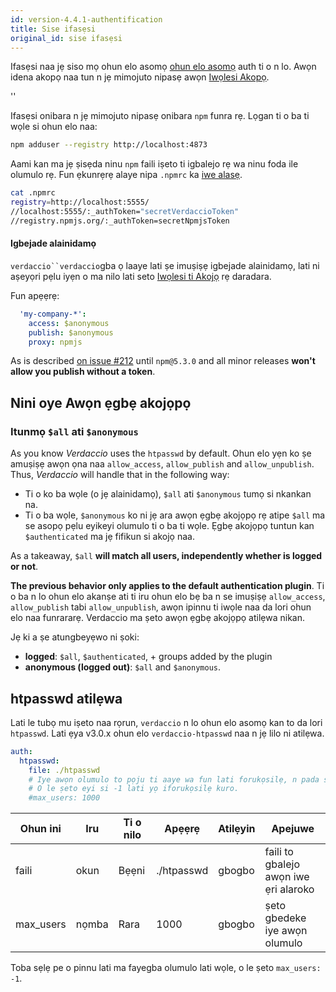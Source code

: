 ```yaml
---
id: version-4.4.1-authentification
title: Sise ifasẹsi
original_id: sise ifasẹsi
---
```


Ifasẹsi naa jẹ siso mọ ohun elo asomọ [ohun elo asomọ](plugins.md) auth ti o n lo. Awọn idena akopọ naa tun n jẹ mimojuto nipasẹ awọn [Iwọlesi Akopọ](packages.md).

<div id="codefund">''</div>

Ifasẹsi onibara n jẹ mimojuto nipasẹ onibara `npm` funra rẹ. Lọgan ti o ba ti wọle si ohun elo naa:

```bash
npm adduser --registry http://localhost:4873
```

Aami kan ma jẹ ṣisẹda ninu `npm` faili iṣeto ti igbalejo rẹ wa ninu foda ile olumulo rẹ. Fun ẹkunrẹrẹ alaye nipa `.npmrc` ka [ iwe alasẹ](https://docs.npmjs.com/files/npmrc).

```bash
cat .npmrc
registry=http://localhost:5555/
//localhost:5555/:_authToken="secretVerdaccioToken"
//registry.npmjs.org/:_authToken=secretNpmjsToken
```

#### Igbejade alainidamọ

`verdaccio``verdaccio`gba ọ laaye lati ṣe imuṣiṣẹ igbejade alainidamọ, lati ni aṣeyọri pẹlu iyẹn o ma nilo lati seto [Iwọlesi ti Akojọ](packages.md) rẹ daradara.

Fun apẹẹrẹ:

```yaml
  'my-company-*':
    access: $anonymous
    publish: $anonymous
    proxy: npmjs
```

As is described [on issue #212](https://github.com/verdaccio/verdaccio/issues/212#issuecomment-308578500) until `npm@5.3.0` and all minor releases **won't allow you publish without a token**.

## Nini oye Awọn ẹgbẹ akojọpọ

### Itunmọ `$all` ati `$anonymous`

As you know *Verdaccio* uses the `htpasswd` by default. Ohun elo yẹn ko ṣe amuṣiṣẹ awọn ọna naa `allow_access`, `allow_publish` and `allow_unpublish`. Thus, *Verdaccio* will handle that in the following way:

* Ti o ko ba wọle (o jẹ alainidamọ), `$all` ati `$anonymous` tumọ si nkankan na.
* Ti o ba wọle, `$anonymous` ko ni jẹ ara awọn ẹgbẹ akojọpọ rẹ atipe `$all` ma se asopọ pẹlu eyikeyi olumulo ti o ba ti wọle. Ẹgbẹ akojọpọ tuntun kan `$authenticated` ma jẹ fifikun si akojọ naa.

As a takeaway, `$all` **will match all users, independently whether is logged or not**.

**The previous behavior only applies to the default authentication plugin**. Ti o ba n lo ohun elo akanṣe ati ti iru ohun elo bẹ ba n se imuṣiṣẹ `allow_access`, `allow_publish` tabi `allow_unpublish`, awọn ipinnu ti iwọle naa da lori ohun elo naa funrararẹ. Verdaccio ma ṣeto awọn ẹgbẹ akojọpọ atilẹwa nikan.

Jẹ ki a ṣe atungbeyẹwo ni ṣoki:

* **logged**: `$all`, `$authenticated`, + groups added by the plugin
* **anonymous (logged out)**: `$all` and `$anonymous`.

## htpasswd atilẹwa

Lati le tubọ mu iṣeto naa rọrun, `verdaccio` n lo ohun elo asomọ kan to da lori `htpasswd`. Lati ẹya v3.0.x ohun elo `verdaccio-htpasswd` naa n jẹ lilo ni atilẹwa.

```yaml
auth:
  htpasswd:
    file: ./htpasswd
    # Iye awọn olumulo to pọju ti aaye wa fun lati forukọsilẹ, n pada si "+inf".
    # O le ṣeto eyi si -1 lati yọ iforukọsilẹ kuro.
    #max_users: 1000
```

| Ohun ini  | Iru   | Ti o nilo | Apẹẹrẹ     | Atilẹyin | Apejuwe                               |
| --------- | ----- | --------- | ---------- | -------- | ------------------------------------- |
| faili     | okun  | Bẹẹni     | ./htpasswd | gbogbo   | faili to gbalejo awọn iwe ẹri alaroko |
| max_users | nọmba | Rara      | 1000       | gbogbo   | ṣeto gbedeke iye awọn olumulo         |

Toba sẹlẹ pe o pinnu lati ma fayegba olumulo lati wọle, o le ṣeto `max_users: -1`.
